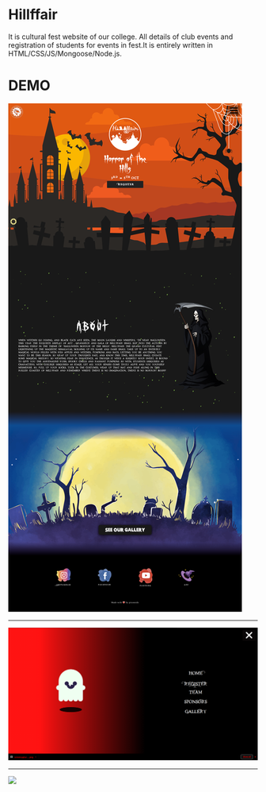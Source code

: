 # Hillffair
It is cultural fest website of our college. All details of club events and registration of students for events in fest.It is entirely written in HTML/CSS/JS/Mongoose/Node.js.

# DEMO
<img src="ss/1.png" widt="100%">

---
<img src="ss/2.png" widt="100%">

---
![](ss/3.gif)